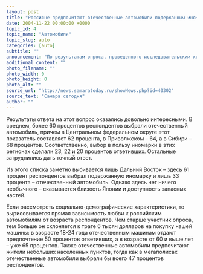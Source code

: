 ```yaml
---
layout: post
title: "Россияне предпочитают отечественные автомобили подержанным иномаркам"
date: 2004-11-22 00:00:00 +0000
topic_id: 4
topic_name: "Автомобили"
topic_slug: auto
categories: [auto]
subtitle: ""
announcement: "По результатам опроса, проведенного исследовательским холдингом ROMIR Monitoring в России в августе 2004 года, оказалось, что располагая небольшой суммой денег россияне предпочитают приобрести отечественный автомобиль, а не подержанную иномарку. В опросе приняли участие 1500 человек из 102 городов и населенных пунктов России, которым был задан вопрос: \"Если бы Вы располагали суммой в 6000 долларов, предназначенных для покупки автомобиля, чтобы Вы предпочли?\"."
additional_content: ""
photo_filename: ""
photo_width: 0
photo_height: 0
photo_alt: ""
source_url: "http://news.samaratoday.ru/showNews.php?id=40302"
source_text: "Самара сегодня"
author: ""
---
```

Результаты ответа на этот вопрос оказались довольно интересными. В среднем, более 60 процентов респондентов выбрали отечественный автомобиль, причем в Центральном федеральном округе этот показатель составляет 62 процента, в Приволжском – 64, а в Сибири – 68 процентов. Соответственно, выбор в пользу иномарки в этих регионах сделали 23, 22 и 20 процентов ответивших. Остальные затруднились дать точный ответ.

Из этого списка заметно выбивается лишь Дальний Восток – здесь 61 процент респондентов выбрал подержанную иномарку и лишь 33 процента – отечественный автомобиль. Однако здесь нет ничего необычного – сказывается близость Японии и доступность запасных частей.

Если рассмотреть социально-демографические характеристики, то вырисовывается прямая зависимость любви к российским автомобилям от возраста респондентов. Чем старше участник опроса, тем больше он склоняется к трате 6 тысяч долларов на покупку нашей машины: в возрасте 18-24 года отечественным машинам отдают предпочтение 50 процентов ответивших, а в возрасте от 60 и выше лет – уже 65 процентов. Также отечественные автомобили предпочитают жители небольших населенных пунктов, тогда как в мегаполисах отечественные автомобили выбрали бы всего 47 процентов респондентов.
